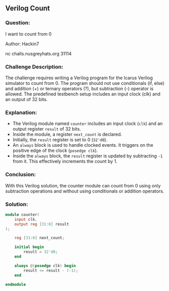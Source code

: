 ## Verilog Count

### Question:
I want to count from 0

Author: Hackin7

nc challs.nusgreyhats.org 31114

### Challenge Description:
The challenge requires writing a Verilog program for the Icarus Verilog simulator to count from 0. The program should not use conditionals (if, else) and addition (+) or ternary operators (?), but subtraction (-) operator is allowed. The predefined testbench setup includes an input clock (clk) and an output of 32 bits.

### Explanation:
- The Verilog module named `counter` includes an input clock (`clk`) and an output register `result` of 32 bits.
- Inside the module, a register `next_count` is declared.
- Initially, the `result` register is set to 0 (`32'd0`).
- An `always` block is used to handle clocked events. It triggers on the positive edge of the clock (`posedge clk`).
- Inside the `always` block, the `result` register is updated by subtracting `-1` from it. This effectively increments the count by 1.

### Conclusion:
With this Verilog solution, the counter module can count from 0 using only subtraction operations and without using conditionals or addition operators.

### Solution:
```verilog
module counter(
    input clk,
    output reg [31:0] result
);

    reg [31:0] next_count;

    initial begin
        result = 32'd0;
    end

    always @(posedge clk) begin
        result <= result - (-1);
    end

endmodule
